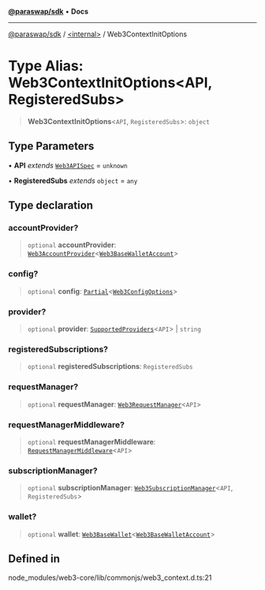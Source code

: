 [**@paraswap/sdk**](../../README.md) • **Docs**

***

[@paraswap/sdk](../../globals.md) / [\<internal\>](../README.md) / Web3ContextInitOptions

# Type Alias: Web3ContextInitOptions\<API, RegisteredSubs\>

> **Web3ContextInitOptions**\<`API`, `RegisteredSubs`\>: `object`

## Type Parameters

• **API** *extends* [`Web3APISpec`](Web3APISpec.md) = `unknown`

• **RegisteredSubs** *extends* `object` = `any`

## Type declaration

### accountProvider?

> `optional` **accountProvider**: [`Web3AccountProvider`](../interfaces/Web3AccountProvider.md)\<[`Web3BaseWalletAccount`](../interfaces/Web3BaseWalletAccount.md)\>

### config?

> `optional` **config**: [`Partial`](Partial.md)\<[`Web3ConfigOptions`](../interfaces/Web3ConfigOptions.md)\>

### provider?

> `optional` **provider**: [`SupportedProviders`](SupportedProviders.md)\<`API`\> \| `string`

### registeredSubscriptions?

> `optional` **registeredSubscriptions**: `RegisteredSubs`

### requestManager?

> `optional` **requestManager**: [`Web3RequestManager`](../classes/Web3RequestManager.md)\<`API`\>

### requestManagerMiddleware?

> `optional` **requestManagerMiddleware**: [`RequestManagerMiddleware`](../interfaces/RequestManagerMiddleware.md)\<`API`\>

### subscriptionManager?

> `optional` **subscriptionManager**: [`Web3SubscriptionManager`](../classes/Web3SubscriptionManager.md)\<`API`, `RegisteredSubs`\>

### wallet?

> `optional` **wallet**: [`Web3BaseWallet`](../classes/Web3BaseWallet.md)\<[`Web3BaseWalletAccount`](../interfaces/Web3BaseWalletAccount.md)\>

## Defined in

node\_modules/web3-core/lib/commonjs/web3\_context.d.ts:21

